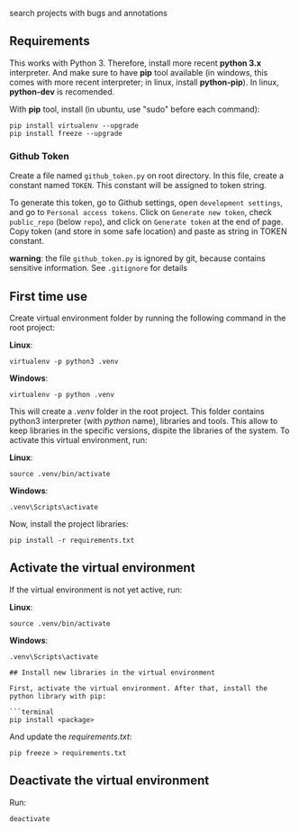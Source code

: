 search projects with bugs and annotations

## Requirements

This works with Python 3. Therefore, install more recent **python 3.x** interpreter. And make sure to have **pip** tool available (in windows, this comes with more recent interpreter; in linux, install **python-pip**). In linux, **python-dev** is recomended.

With **pip** tool, install (in ubuntu, use "sudo" before each command):
```terminal
pip install virtualenv --upgrade
pip install freeze --upgrade
```

### Github Token

Create a file named `github_token.py` on root directory. In this file, create a constant named `TOKEN`. This constant will be assigned to token string.

To generate this token, go to Github settings, open `development settings`, and go to `Personal access tokens`. Click on `Generate new token`, check `public_repo` (below `repo`), and click on `Generate token` at the end of page. Copy token (and store in some safe location) and paste as string in TOKEN constant.

**warning**: the file `github_token.py` is ignored by git, because contains sensitive information. See `.gitignore` for details

## First time use

Create virtual environment folder by running the following command in the root project:

**Linux**:
```terminal
virtualenv -p python3 .venv
```
**Windows**:
```terminal
virtualenv -p python .venv
```

This will create a *.venv* folder in the root project. This folder contains python3 interpreter (with *python* name), libraries and tools. This allow to keep libraries in the specific versions, dispite the libraries of the system. To activate this virtual environment, run:

**Linux**:
```terminal
source .venv/bin/activate
```
**Windows**:
```terminal
.venv\Scripts\activate
```

Now, install the project libraries:

```terminal
pip install -r requirements.txt
```

## Activate the virtual environment

If the virtual environment is not yet active, run:

**Linux**:
```terminal
source .venv/bin/activate
```
**Windows**:
```terminal
.venv\Scripts\activate

## Install new libraries in the virtual environment

First, activate the virtual environment. After that, install the python library with pip:

```terminal
pip install <package>
```

And update the *requirements.txt*:

```terminal
pip freeze > requirements.txt
```

## Deactivate the virtual environment

Run:
```terminal
deactivate
```

